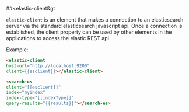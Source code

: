 ##&lt;elastic-client&gt

`elastic-client` is an element that makes a connection to an elasticsearch
server via the standard elasticsearch javascript api.  Once a connection is 
established, the client property can be used by other elements in the applications
to access the elastic REST api


Example:
```html
<elastic-client
host-url="http://localhost:9200"
client={{esclient}}></elastic-client>

<search-es 
client="[[esclient]]"
index="myindex"
index-type="[[indexType]]"
query-results="{{results}}"></search-es>
```



